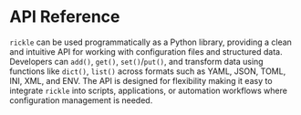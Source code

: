 # API Reference

`rickle` can be used programmatically as a Python library, providing a clean and intuitive API for working with configuration files and structured data. Developers can `add()`, `get()`, `set()`/`put()`, and transform data using functions like `dict()`, `list()` across formats such as YAML, JSON, TOML, INI, XML, and ENV. 
The API is designed for flexibility making it easy to integrate `rickle` into scripts, applications, or automation workflows where configuration management is needed.
